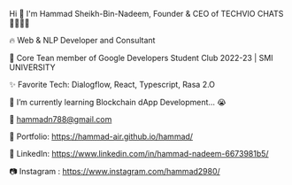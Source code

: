 Hi 👋 I'm Hammad Sheikh-Bin-Nadeem, Founder & CEO of TECHVIO CHATS 🤖👨🏻‍💻





🔥 Web & NLP Developer and Consultant

📢 Core Tean member of Google Developers Student Club 2022-23 | SMI UNIVERSITY

✨ Favorite Tech: Dialogflow, React, Typescript, Rasa 2.O

📓 I’m currently learning Blockchain dApp Development... 😭

📧 hammadn788@gmail.com

🎨 Portfolio: https://hammad-air.github.io/hammad/

💼 LinkedIn: https://www.linkedin.com/in/hammad-nadeem-6673981b5/

📷 Instagram : https://www.instagram.com/hammad2980/

